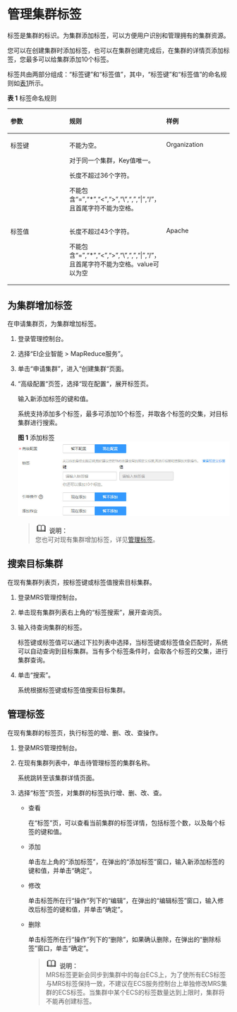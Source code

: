 # 管理集群标签<a name="ZH-CN_TOPIC_0111787054"></a>

标签是集群的标识。为集群添加标签，可以方便用户识别和管理拥有的集群资源。

您可以在创建集群时添加标签，也可以在集群创建完成后，在集群的详情页添加标签，您最多可以给集群添加10个标签。

标签共由两部分组成：“标签键”和“标签值”，其中，“标签键”和“标签值”的命名规则如[表1](#zh-cn_topic_0110219762_table16316649132010)所示。

**表 1**  标签命名规则

<a name="zh-cn_topic_0110219762_table16316649132010"></a>
<table><thead align="left"><tr id="zh-cn_topic_0110219762_row63177491201"><th class="cellrowborder" valign="top" width="33.33333333333333%" id="mcps1.2.4.1.1"><p id="zh-cn_topic_0110219762_p231714491209"><a name="zh-cn_topic_0110219762_p231714491209"></a><a name="zh-cn_topic_0110219762_p231714491209"></a>参数</p>
</th>
<th class="cellrowborder" valign="top" width="33.33333333333333%" id="mcps1.2.4.1.2"><p id="zh-cn_topic_0110219762_p163171849152013"><a name="zh-cn_topic_0110219762_p163171849152013"></a><a name="zh-cn_topic_0110219762_p163171849152013"></a>规则</p>
</th>
<th class="cellrowborder" valign="top" width="33.33333333333333%" id="mcps1.2.4.1.3"><p id="zh-cn_topic_0110219762_p11317249122016"><a name="zh-cn_topic_0110219762_p11317249122016"></a><a name="zh-cn_topic_0110219762_p11317249122016"></a>样例</p>
</th>
</tr>
</thead>
<tbody><tr id="zh-cn_topic_0110219762_row93171449162013"><td class="cellrowborder" valign="top" width="33.33333333333333%" headers="mcps1.2.4.1.1 "><p id="zh-cn_topic_0110219762_p931774942019"><a name="zh-cn_topic_0110219762_p931774942019"></a><a name="zh-cn_topic_0110219762_p931774942019"></a>标签键</p>
</td>
<td class="cellrowborder" valign="top" width="33.33333333333333%" headers="mcps1.2.4.1.2 "><p id="zh-cn_topic_0110219762_p5771249122112"><a name="zh-cn_topic_0110219762_p5771249122112"></a><a name="zh-cn_topic_0110219762_p5771249122112"></a>不能为空。</p>
<p id="zh-cn_topic_0110219762_p26351751142112"><a name="zh-cn_topic_0110219762_p26351751142112"></a><a name="zh-cn_topic_0110219762_p26351751142112"></a>对于同一个集群，Key值唯一。</p>
<p id="zh-cn_topic_0110219762_p93113330223"><a name="zh-cn_topic_0110219762_p93113330223"></a><a name="zh-cn_topic_0110219762_p93113330223"></a>长度不超过36个字符。</p>
<p id="p1225516520470"><a name="p1225516520470"></a><a name="p1225516520470"></a>不能包含“=”,“*”,“&lt;”,“&gt;”,“\”,“,”,“|”,“/”，且首尾字符不能为空格。</p>
</td>
<td class="cellrowborder" valign="top" width="33.33333333333333%" headers="mcps1.2.4.1.3 "><p id="zh-cn_topic_0110219762_p2317144913209"><a name="zh-cn_topic_0110219762_p2317144913209"></a><a name="zh-cn_topic_0110219762_p2317144913209"></a>Organization</p>
</td>
</tr>
<tr id="zh-cn_topic_0110219762_row193176495203"><td class="cellrowborder" valign="top" width="33.33333333333333%" headers="mcps1.2.4.1.1 "><p id="zh-cn_topic_0110219762_p931714916209"><a name="zh-cn_topic_0110219762_p931714916209"></a><a name="zh-cn_topic_0110219762_p931714916209"></a>标签值</p>
</td>
<td class="cellrowborder" valign="top" width="33.33333333333333%" headers="mcps1.2.4.1.2 "><p id="zh-cn_topic_0110219762_p14986938142211"><a name="zh-cn_topic_0110219762_p14986938142211"></a><a name="zh-cn_topic_0110219762_p14986938142211"></a>长度不超过43个字符。</p>
<p id="p1111264194711"><a name="p1111264194711"></a><a name="p1111264194711"></a>不能包含“=”,“*”,“&lt;”,“&gt;”,“\”,“,”,“|”,“/”，且首尾字符不能为空格。value可以为空</p>
</td>
<td class="cellrowborder" valign="top" width="33.33333333333333%" headers="mcps1.2.4.1.3 "><p id="zh-cn_topic_0110219762_p431704919201"><a name="zh-cn_topic_0110219762_p431704919201"></a><a name="zh-cn_topic_0110219762_p431704919201"></a>Apache</p>
</td>
</tr>
</tbody>
</table>

## 为集群增加标签<a name="section93865701015"></a>

在申请集群页，为集群增加标签。

1.  登录管理控制台。
2.  选择“EI企业智能 \> MapReduce服务”。
3.  单击“申请集群”，进入“创建集群“页面。
4.  “高级配置“页签，选择“现在配置“，展开标签页。

    输入新添加标签的键和值。

    系统支持添加多个标签，最多可添加10个标签，并取各个标签的交集，对目标集群进行搜索。

    **图 1**  添加标签<a name="fig125291954373"></a>  
    ![](figures/添加标签.jpg "添加标签")

    >![](public_sys-resources/icon-note.gif) **说明：**   
    >您也可对现有集群增加标签，详见[管理标签](#section188067265123)。  


## 搜索目标集群<a name="section9673161212119"></a>

在现有集群列表页，按标签键或标签值搜索目标集群。

1.  登录MRS管理控制台。
2.  单击现有集群列表右上角的“标签搜索”，展开查询页。
3.  输入待查询集群的标签。

    标签键或标签值可以通过下拉列表中选择，当标签键或标签值全匹配时，系统可以自动查询到目标集群。当有多个标签条件时，会取各个标签的交集，进行集群查询。

4.  单击“搜索”。

    系统根据标签键或标签值搜索目标集群。


## 管理标签<a name="section188067265123"></a>

在现有集群的标签页，执行标签的增、删、改、查操作。

1.  登录MRS管理控制台。
2.  在现有集群列表中，单击待管理标签的集群名称。

    系统跳转至该集群详情页面。

3.  选择“标签”页签，对集群的标签执行增、删、改、查。
    -   查看

        在“标签”页，可以查看当前集群的标签详情，包括标签个数，以及每个标签的键和值。

    -   添加

        单击左上角的“添加标签”，在弹出的“添加标签”窗口，输入新添加标签的键和值，并单击“确定”。

    -   修改

        单击标签所在行“操作”列下的“编辑”，在弹出的“编辑标签”窗口，输入修改后标签的键和值，并单击“确定”。

    -   删除

        单击标签所在行“操作”列下的“删除”，如果确认删除，在弹出的“删除标签”窗口，单击“确定”。

        >![](public_sys-resources/icon-note.gif) **说明：**   
        >MRS标签更新会同步到集群中的每台ECS上，为了使所有ECS标签与MRS标签保持一致，不建议在ECS服务控制台上单独修改MRS集群的ECS标签。当集群中某个ECS的标签数量达到上限时，集群将不能再创建标签。  



